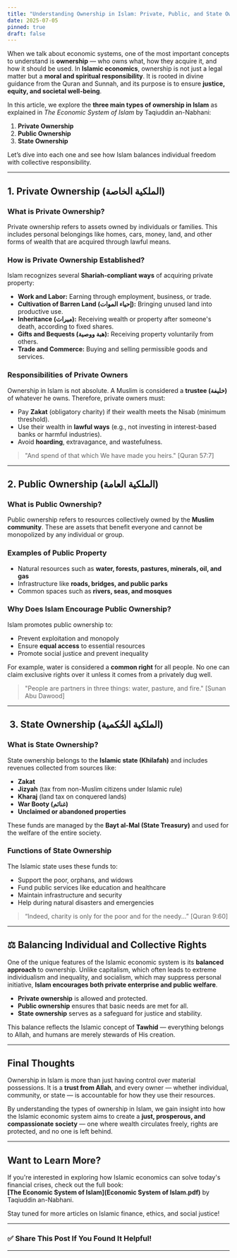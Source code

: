 ```yaml
---
title: "Understanding Ownership in Islam: Private, Public, and State Ownership"
date: 2025-07-05
pinned: true
draft: false
---
```


When we talk about economic systems, one of the most important concepts to understand is **ownership** — who owns what, how they acquire it, and how it should be used. In **Islamic economics**, ownership is not just a legal matter but a **moral and spiritual responsibility**. It is rooted in divine guidance from the Quran and Sunnah, and its purpose is to ensure **justice, equity, and societal well-being**.

In this article, we explore the **three main types of ownership in Islam** as explained in *The Economic System of Islam* by Taqiuddin an-Nabhani:

1. **Private Ownership**
2. **Public Ownership**
3. **State Ownership**

Let’s dive into each one and see how Islam balances individual freedom with collective responsibility.

---

##  1. Private Ownership (الملكية الخاصة)

### What is Private Ownership?

Private ownership refers to assets owned by individuals or families. This includes personal belongings like homes, cars, money, land, and other forms of wealth that are acquired through lawful means.

### How is Private Ownership Established?

Islam recognizes several **Shariah-compliant ways** of acquiring private property:

- **Work and Labor:** Earning through employment, business, or trade.
- **Cultivation of Barren Land (إحياء الموات):** Bringing unused land into productive use.
- **Inheritance (ميراث):** Receiving wealth or property after someone's death, according to fixed shares.
- **Gifts and Bequests (هبة ووصية):** Receiving property voluntarily from others.
- **Trade and Commerce:** Buying and selling permissible goods and services.

### Responsibilities of Private Owners

Ownership in Islam is not absolute. A Muslim is considered a **trustee (خليفة)** of whatever he owns. Therefore, private owners must:

- Pay **Zakat** (obligatory charity) if their wealth meets the Nisab (minimum threshold).
- Use their wealth in **lawful ways** (e.g., not investing in interest-based banks or harmful industries).
- Avoid **hoarding**, extravagance, and wastefulness.

> "And spend of that which We have made you heirs." [Quran 57:7]

---

##  2. Public Ownership (الملكية العامة)

### What is Public Ownership?

Public ownership refers to resources collectively owned by the **Muslim community**. These are assets that benefit everyone and cannot be monopolized by any individual or group.

### Examples of Public Property

- Natural resources such as **water, forests, pastures, minerals, oil, and gas**
- Infrastructure like **roads, bridges, and public parks**
- Common spaces such as **rivers, seas, and mosques**

### Why Does Islam Encourage Public Ownership?

Islam promotes public ownership to:

- Prevent exploitation and monopoly
- Ensure **equal access** to essential resources
- Promote social justice and prevent inequality

For example, water is considered a **common right** for all people. No one can claim exclusive rights over it unless it comes from a privately dug well.

> "People are partners in three things: water, pasture, and fire." [Sunan Abu Dawood]

---

## ️ 3. State Ownership (الملكية الحُكمية)

### What is State Ownership?

State ownership belongs to the **Islamic state (Khilafah)** and includes revenues collected from sources like:

- **Zakat**
- **Jizyah** (tax from non-Muslim citizens under Islamic rule)
- **Kharaj** (land tax on conquered lands)
- **War Booty (غنائم)**
- **Unclaimed or abandoned properties**

These funds are managed by the **Bayt al-Mal (State Treasury)** and used for the welfare of the entire society.

### Functions of State Ownership

The Islamic state uses these funds to:

- Support the poor, orphans, and widows
- Fund public services like education and healthcare
- Maintain infrastructure and security
- Help during natural disasters and emergencies

> “Indeed, charity is only for the poor and for the needy...” [Quran 9:60]

---

## ⚖️ Balancing Individual and Collective Rights

One of the unique features of the Islamic economic system is its **balanced approach** to ownership. Unlike capitalism, which often leads to extreme individualism and inequality, and socialism, which may suppress personal initiative, **Islam encourages both private enterprise and public welfare**.

- **Private ownership** is allowed and protected.
- **Public ownership** ensures that basic needs are met for all.
- **State ownership** serves as a safeguard for justice and stability.

This balance reflects the Islamic concept of **Tawhid** — everything belongs to Allah, and humans are merely stewards of His creation.

---

##  Final Thoughts

Ownership in Islam is more than just having control over material possessions. It is a **trust from Allah**, and every owner — whether individual, community, or state — is accountable for how they use their resources.

By understanding the types of ownership in Islam, we gain insight into how the Islamic economic system aims to create a **just, prosperous, and compassionate society** — one where wealth circulates freely, rights are protected, and no one is left behind.

---

##  Want to Learn More?

If you're interested in exploring how Islamic economics can solve today's financial crises, check out the full book:  
 **[The Economic System of Islam](Economic System of Islam.pdf)** by Taqiuddin an-Nabhani.

Stay tuned for more articles on Islamic finance, ethics, and social justice!

---

### ✅ Share This Post If You Found It Helpful!

---
